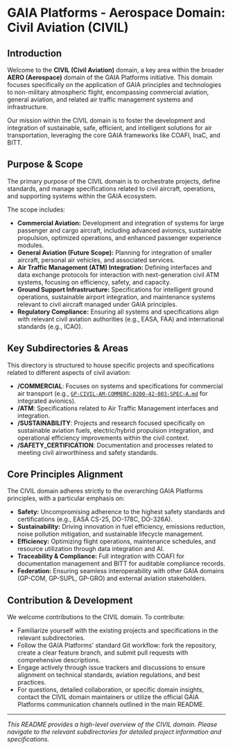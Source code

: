 # GAIA Platforms - Aerospace Domain: Civil Aviation (CIVIL)

## Introduction

Welcome to the **CIVIL (Civil Aviation)** domain, a key area within the broader **AERO (Aerospace)** domain of the GAIA Platforms initiative. This domain focuses specifically on the application of GAIA principles and technologies to non-military atmospheric flight, encompassing commercial aviation, general aviation, and related air traffic management systems and infrastructure.

Our mission within the CIVIL domain is to foster the development and integration of sustainable, safe, efficient, and intelligent solutions for air transportation, leveraging the core GAIA frameworks like COAFI, InaC, and BITT.

## Purpose & Scope

The primary purpose of the CIVIL domain is to orchestrate projects, define standards, and manage specifications related to civil aircraft, operations, and supporting systems within the GAIA ecosystem.

The scope includes:

* **Commercial Aviation:** Development and integration of systems for large passenger and cargo aircraft, including advanced avionics, sustainable propulsion, optimized operations, and enhanced passenger experience modules.
* **General Aviation (Future Scope):** Planning for integration of smaller aircraft, personal air vehicles, and associated services.
* **Air Traffic Management (ATM) Integration:** Defining interfaces and data exchange protocols for interaction with next-generation civil ATM systems, focusing on efficiency, safety, and capacity.
* **Ground Support Infrastructure:** Specifications for intelligent ground operations, sustainable airport integration, and maintenance systems relevant to civil aircraft managed under GAIA principles.
* **Regulatory Compliance:** Ensuring all systems and specifications align with relevant civil aviation authorities (e.g., EASA, FAA) and international standards (e.g., ICAO).

## Key Subdirectories & Areas

This directory is structured to house specific projects and specifications related to different aspects of civil aviation:

* **/COMMERCIAL**: Focuses on systems and specifications for commercial air transport (e.g., [`GP-CIVIL-AM-COMMERC-0200-42-003-SPEC-A.md`](./COMMERCIAL/GP-CIVIL-AM-COMMERC-0200-42-003-SPEC-A.md) for integrated avionics).
* **/ATM**: Specifications related to Air Traffic Management interfaces and integration.
* **/SUSTAINABILITY**: Projects and research focused specifically on sustainable aviation fuels, electric/hybrid propulsion integration, and operational efficiency improvements within the civil context.
* **/SAFETY_CERTIFICATION**: Documentation and processes related to meeting civil airworthiness and safety standards.

## Core Principles Alignment

The CIVIL domain adheres strictly to the overarching GAIA Platforms principles, with a particular emphasis on:

* **Safety:** Uncompromising adherence to the highest safety standards and certifications (e.g., EASA CS-25, DO-178C, DO-326A).
* **Sustainability:** Driving innovation in fuel efficiency, emissions reduction, noise pollution mitigation, and sustainable lifecycle management.
* **Efficiency:** Optimizing flight operations, maintenance schedules, and resource utilization through data integration and AI.
* **Traceability & Compliance:** Full integration with COAFI for documentation management and BITT for auditable compliance records.
* **Federation:** Ensuring seamless interoperability with other GAIA domains (GP-COM, GP-SUPL, GP-GRO) and external aviation stakeholders.

## Contribution & Development

We welcome contributions to the CIVIL domain. To contribute:

* Familiarize yourself with the existing projects and specifications in the relevant subdirectories.
* Follow the GAIA Platforms' standard Git workflow: fork the repository, create a clear feature branch, and submit pull requests with comprehensive descriptions.
* Engage actively through issue trackers and discussions to ensure alignment on technical standards, aviation regulations, and best practices.
* For questions, detailed collaboration, or specific domain insights, contact the CIVIL domain maintainers or utilize the official GAIA Platforms communication channels outlined in the main README.

---

*This README provides a high-level overview of the CIVIL domain. Please navigate to the relevant subdirectories for detailed project information and specifications.*

